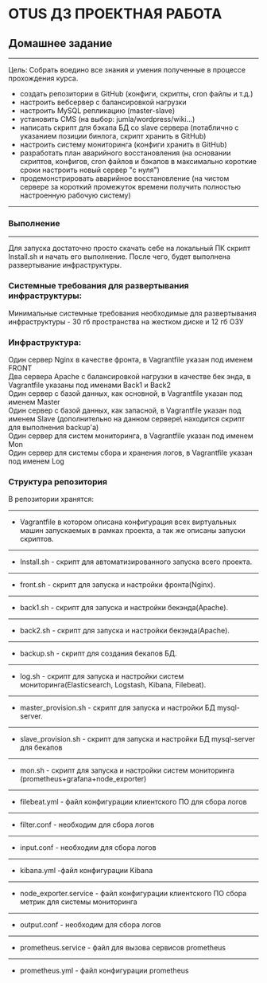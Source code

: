 # OTUS ДЗ ПРОЕКТНАЯ РАБОТА

## Домашнее задание
----------------------------------------
Цель:
Собрать воедино все знания и умения полученные в процессе прохождения курса.

- создать репозитории в GitHub (конфиги, скрипты, cron файлы и т.д.)
- настроить вебсервер с балансировкой нагрузки
- настроить MySQL репликацию (master-slave)
- установить CMS (на выбор: jumla/wordpress/wiki...)
- написать скрипт для бэкапа БД со slave сервера (потаблично с указанием позиции бинлога, скрипт хранить в GitHub)
- настроить систему мониторинга (конфиги хранить в GitHub)
- разработать план аварийного восстановления (на основании скриптов, конфигов, cron файлов и бэкапов в максимально короткие сроки настроить новый сервер "с нуля")
- продемонстрировать аварийное восстановление (на чистом сервере за короткий промежуток времени получить полностью настроенную рабочую систему)
--------------------------------------------------
### Выполнение
----------------------------------------------------------
Для запуска достаточно просто скачать себе на локальный ПК скрипт Install.sh и начать его выполнение.
После чего, будет выполнена развертывание инфраструктуры.

### Системные требования для развертывания инфраструктуры:
Минимальные системные требования необходимые для развертывания инфраструктуры - 30 гб пространства на жестком диске и 12 гб ОЗУ

### Инфраструктура:
Один сервер Nginx в качестве фронта, в Vagrantfile указан под именем FRONT \
Два серверa Apache c балансировкой нагрузки в качестве бек энда, в Vagrantfile указаны под именами Back1 и Back2\
Один сервер с базой данных, как основной, в Vagrantfile указан под именем Master \
Один сервер с базой данных, как запасной, в Vagrantfile указан под именем Slave (дополнительно на данном сервере\ находится скрипт для выполнения backup'a)\
Один сервер для систем мониторинга, в Vagrantfile указан под именем Mon \
Один сервер для системы сбора и хранения логов, в Vagrantfile указан под именем Log

### Структура репозитория

В репозитории хранятся:

-------------

- Vagrantfile в котором описана конфигурация всех виртуальных машин запускаемых в рамках проекта, а так же описаны запуски скриптов.
-----------------
- Install.sh - скрипт для автоматизированного запуска всего проекта.
----------
- front.sh - скрипт для запуска и настройки фронта(Nginx).
----------
- back1.sh - скрипт для запуска и настройки бекэнда(Apache).
----------
- back2.sh - скрипт для запуска и настройки бекэнда(Apache).
--------------
- backup.sh - скрипт для создания бекапов БД.
-------------
- log.sh - скрипт для запуска и настройки систем мониторинга(Elasticsearch, Logstash, Kibana, Filebeat).
------------
- master_provision.sh - скрипт для запуска и настройки БД mysql-server.
-----------
- slave_provision.sh - скрипт для запуска и настройки БД mysql-server для бекапов
---------------
- mon.sh - скрипт для запуска и настройки систем мониторинга (prometheus+grafana+node_exporter)
-------------
- filebeat.yml - файл конфигурации клиентского ПО для сбора логов
-------------
- filter.conf - необходим для сбора логов
-------------
- input.conf - необходим для сбора логов
-------------
- kibana.yml -файл конфигурации Kibana
-------------
- node_exporter.service - файл конфигурации клиентского ПО сбора метрик для системы мониторинга
-------------
- output.conf - необходим для сбора логов
-------------
- prometheus.service - файл для вызова сервисов prometheus
-------------
- prometheus.yml - файл конфигурации prometheus
